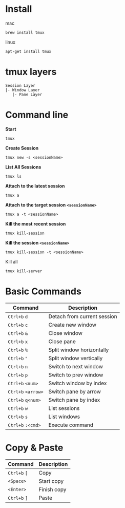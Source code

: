 # Install

mac
```
brew install tmux
```
linux
```
apt-get install tmux
```
# tmux layers
```
Session Layer
|- Window Layer
   |- Pane Layer
```

# Command line

**Start**
```
tmux
```
**Create Session**
```
tmux new -s <sessionName>
```
**List All Sessions**
```
tmux ls
```
**Attach to the latest session**
```
tmux a
```
**Attach to the target session `<sessionName>`**
```
tmux a -t <sessionName>
```
**Kill the most recent session**
```
tmux kill-session
```
**Kill the session `<sessionName>`**
```
tmux kill-session -t <sessionName>
```
Kill all
```
tmux kill-server
```

# Basic Commands

| Command            | Description                 |
| ------------------ | --------------------------- |
| `Ctrl+b` `d`       | Detach from current session |
| `Ctrl+b` `c`       | Create new window           |
| `Ctrl+b` `&`       | Close window                |
| `Ctrl+b` `x`       | Close pane                  |
| `Ctrl+b` `%`       | Split window horizontally   |
| `Ctrl+b` `"`       | Split window vertically     |
| `Ctrl+b` `n`       | Switch to next window       |
| `Ctrl+b` `p`       | Switch to prev window       |
| `Ctrl+b` `<num>`   | Switch window by index      |
| `Ctrl+b` `<arrow>` | Switch pane by arrow        |
| `Ctrl+b` `q<num>`  | Switch pane by index        |
| `Ctrl+b` `w`       | List sessions               |
| `Ctrl+b` `s`       | List windows                |
| `Ctrl+b` `:<cmd>`  | Execute command             |

# Copy & Paste

| Command      | Description |
| ------------ | ----------- |
| `Ctrl+b` `[` | Copy        |
| `<Space>`    | Start copy  |
| `<Enter>`    | Finish copy |
| `Ctrl+b` `]` | Paste       |

